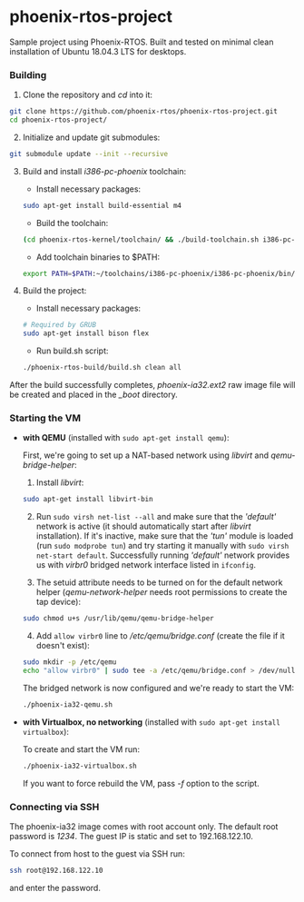 # phoenix-rtos-project

Sample project using Phoenix-RTOS. Built and tested on minimal clean installation of Ubuntu 18.04.3 LTS for desktops.

### Building

1. Clone the repository and *cd* into it:
```bash
git clone https://github.com/phoenix-rtos/phoenix-rtos-project.git
cd phoenix-rtos-project/
```

2. Initialize and update git submodules:
```bash
git submodule update --init --recursive
```

3. Build and install *i386-pc-phoenix* toolchain:
   - Install necessary packages:
	```bash
	sudo apt-get install build-essential m4
	```
   - Build the toolchain:
	```bash
	(cd phoenix-rtos-kernel/toolchain/ && ./build-toolchain.sh i386-pc-phoenix ~/toolchains/i386-pc-phoenix)
	```
   - Add toolchain binaries to $PATH:
	```bash
	export PATH=$PATH:~/toolchains/i386-pc-phoenix/i386-pc-phoenix/bin/
	```

4. Build the project:
   - Install necessary packages:
	```bash
	# Required by GRUB
	sudo apt-get install bison flex
	```
   - Run build.sh script:
	```bash
	./phoenix-rtos-build/build.sh clean all
	```

After the build successfully completes, *phoenix-ia32.ext2* raw image file will be created and placed in the *_boot* directory.

### Starting the VM

- **with QEMU** (installed with ```sudo apt-get install qemu```):

	First, we're going to set up a NAT-based network using *libvirt* and *qemu-bridge-helper*:

	1. Install *libvirt*:
	```bash
	sudo apt-get install libvirt-bin
	```

	2. Run ```sudo virsh net-list --all``` and make sure that the *'default'* network is active (it should automatically start after *libvirt* installation). If it's inactive, make sure that the *'tun'* module is loaded (run ```sudo modprobe tun```) and try starting it manually with ```sudo virsh net-start default```. Successfully running *'default'* network provides us with *virbr0* bridged network interface listed in ```ifconfig```.

	3. The setuid attribute needs to be turned on for the default network helper (*qemu-network-helper* needs root permissions to create the tap device):
	```bash
	sudo chmod u+s /usr/lib/qemu/qemu-bridge-helper
	```
	
	4. Add ```allow virbr0``` line to */etc/qemu/bridge.conf* (create the file if it doesn't exist):
	```bash
	sudo mkdir -p /etc/qemu
	echo "allow virbr0" | sudo tee -a /etc/qemu/bridge.conf > /dev/null
	```

	The bridged network is now configured and we're ready to start the VM:
   
	```bash
	./phoenix-ia32-qemu.sh
	```
- **with Virtualbox, no networking** (installed with ```sudo apt-get install virtualbox```):

	To create and start the VM run:
	```bash
	./phoenix-ia32-virtualbox.sh
	```
	If you want to force rebuild the VM, pass *-f* option to the script.

### Connecting via SSH

The phoenix-ia32 image comes with root account only. The default root password is *1234*. The guest IP is static and set to 192.168.122.10.

To connect from host to the guest via SSH run:
```bash
ssh root@192.168.122.10
```

and enter the password.
